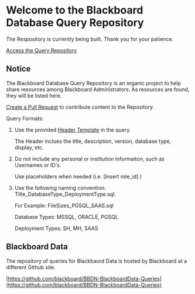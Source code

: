 # Welcome to the Blackboard Database Query Repository

The Respository is currently being built. Thank you for your patience. 

[Access the Query Repository](https://github.com/carolynponce/Bb-DBQueryRepository/tree/main)

## Notice

The Blackboard Database Query Repository is an organic project to help share resources among Blackboard Administrators. 
As resources are found, they will be listed here. 

[Create a Pull Request](https://docs.github.com/en/pull-requests/collaborating-with-pull-requests/proposing-changes-to-your-work-with-pull-requests/creating-a-pull-request) to contribute content to the Repository. 

Query Formats:
      
   1. Use the provided [Header Template](/QueryHeaderTemplate.sql) in the query. 
      
      The Header inclues the title, description, version, database type, display, etc. 
   
   2. Do not include any personal or institution informaiton, such as Usernames or ID's. 
      
      Use placeholders when needed (i.e. [Insert role_id] )
   
   3. Use the following naming convention: Title_DatabaseType_DeploymentType.sql. 
      
      For Example: FileSizes_PGSQL_SAAS.sql 
      
      Database Types: MSSQL, ORACLE, PGSQL
      
      Deployment Types: SH, MH, SAAS


## Blackboard Data
The repository of queries for Blackbaord Data is hosted by Blackboard at a different Github site. 

[https://github.com/blackboard/BBDN-BlackboardData-Queries](https://github.com/blackboard/BBDN-BlackboardData-Queries)
